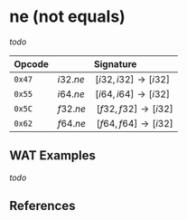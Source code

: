 
# ne (not equals)

_todo_



| Opcode | Signature |
|--------|-----------|
| `0x47` | $i32.ne \quad [ i32, i32 ] \to [ i32 ]$ |
| `0x55` | $i64.ne \quad [ i64, i64 ] \to [ i32 ]$ |
| `0x5C` | $f32.ne \quad [ f32, f32 ] \to [ i32 ]$ |
| `0x62` | $f64.ne \quad [ f64, f64 ] \to [ i32 ]$ |



## WAT Examples

_todo_


## References

[^§2.4.1]: _WebAssembly Core Specification: Numeric Instructions_ - <https://webassembly.github.io/spec/core/bikeshed/#numeric-instructions%E2%91%A0>

